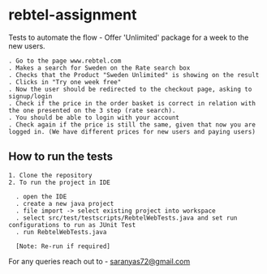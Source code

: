 # rebtel-assignment
Tests to automate the flow - Offer 'Unlimited' package for a week to the new users.

    . Go to the page www.rebtel.com
    . Makes a search for Sweden on the Rate search box
    . Checks that the Product "Sweden Unlimited" is showing on the result
    . Clicks in "Try one week free"
    . Now the user should be redirected to the checkout page, asking to signup/login
    . Check if the price in the order basket is correct in relation with the one presented on the 3 step (rate search).
    . You should be able to login with your account
    . Check again if the price is still the same, given that now you are logged in. (We have different prices for new users and paying users)

## How to run the tests

    1. Clone the repository
    2. To run the project in IDE 
    
      . open the IDE
      . create a new java project
      . file import -> select existing project into workspace
      . select src/test/testscripts/RebtelWebTests.java and set run configurations to run as JUnit Test
      . run RebtelWebTests.java 
      
      [Note: Re-run if required]
      
 For any queries reach out to - saranyas72@gmail.com

